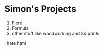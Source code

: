 <!DOCTYPE html>
<html>
<body>
<h1>Simon's Projects</h1>
<p>
	<ol>
		<li>Fiero</li>
		<li>Formula</li>
		<li>other stuff like woodworking and 3d prints</li>
	</ol>
	i hate html
</p>
</body>
</html>